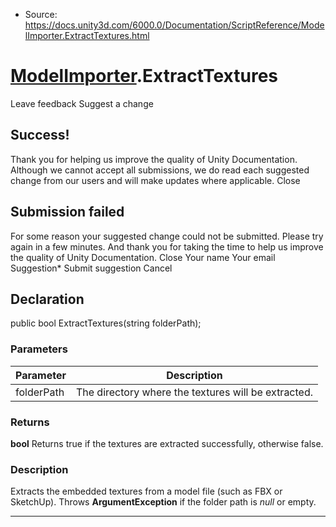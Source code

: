 * Source: https://docs.unity3d.com/6000.0/Documentation/ScriptReference/ModelImporter.ExtractTextures.html

#  [ModelImporter](https://docs.unity3d.com/6000.0/Documentation/ScriptReference/ModelImporter.html).ExtractTextures
Leave feedback
Suggest a change
## Success!
Thank you for helping us improve the quality of Unity Documentation. Although we cannot accept all submissions, we do read each suggested change from our users and will make updates where applicable.
Close
## Submission failed
For some reason your suggested change could not be submitted. Please <a>try again</a> in a few minutes. And thank you for taking the time to help us improve the quality of Unity Documentation.
Close
Your name Your email Suggestion* Submit suggestion
Cancel
## Declaration
public bool ExtractTextures(string folderPath); 
### Parameters
Parameter | Description  
---|---  
folderPath | The directory where the textures will be extracted.  
### Returns
**bool** Returns true if the textures are extracted successfully, otherwise false. 
### Description
Extracts the embedded textures from a model file (such as FBX or SketchUp).
Throws **ArgumentException** if the folder path is _null_ or empty.
* * *
